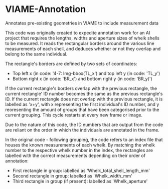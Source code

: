 # VIAME-Annotation
Annotates pre-existing geometries in VIAME to include measurement data

This code was originally created to expedite annotation work for an AI project that requires the lengths, widths and aperture sizes of whelk shells to be measured. It reads the rectangular borders around the various line measurements of each shell, and deduces whether or not they overlap and belong to the same individual. 

The rectangle's borders are defined by two sets of coordinates:
 - Top left x (in code: '4-7: Img-bbox(TL_x') and top left y (in code: 'TL_y')
 - Bottom right x (in code: 'BR_x') and bottom right y (in code: 'BR_y)')

If the current rectangle's borders overlap with the previous rectangle, the current rectangle' ID number becomes the same as the previous rectangle's ID. If the current rectangle does not overlap with the previous rectangle, it is labelled as 'x+y', with x representing the first individual's ID number, and y reoresenting the amount of groups that have been categorised prior to the current grouping. This cycle restarts at every new frame or image.

Due to the nature of this code, the ID numbers that are output from the code are reliant on the order in which the individuals are annotated in the frame.

In the original code - following grouping, the code refers to an index file that houses the known measurements of each whelk. By matching the whelk number to the respective whelk number in the index, the rectangles are labelled with the correct measurements depending on their order of annotation:
 - First rectangle in group: labelled as 'Whelk_total_shell_length_mm'
 - Second rectangle in group: labelled as 'Whelk_width_mm'
 - Third rectangle in group (if present): labelled as 'Whelk_aperture'



